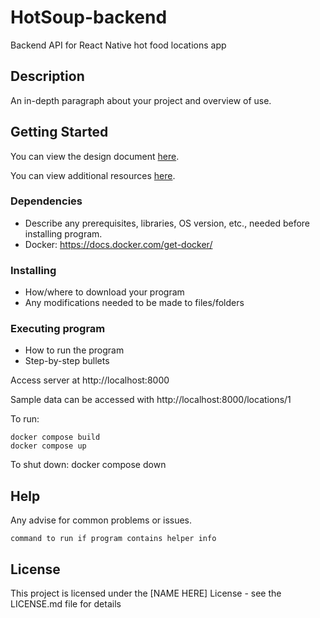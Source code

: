 # HotSoup-backend

Backend API for React Native hot food locations app

## Description

An in-depth paragraph about your project and overview of use.

## Getting Started

You can view the design document [here](documentation/design.md).

You can view additional resources [here](documentation/resources.md).

### Dependencies

- Describe any prerequisites, libraries, OS version, etc., needed before installing program.
- Docker: https://docs.docker.com/get-docker/

### Installing

- How/where to download your program
- Any modifications needed to be made to files/folders

### Executing program

- How to run the program
- Step-by-step bullets


Access server at http://localhost:8000

Sample data can be accessed with http://localhost:8000/locations/1

To run:
```
docker compose build
docker compose up
```

To shut down:
docker compose down

## Help

Any advise for common problems or issues.

```
command to run if program contains helper info
```

## License

This project is licensed under the [NAME HERE] License - see the LICENSE.md file for details

